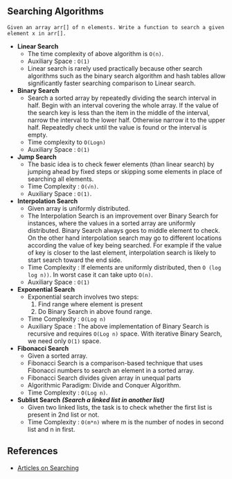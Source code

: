 ## Searching Algorithms

```
Given an array arr[] of n elements. Write a function to search a given element x in arr[].
```

- **Linear Search**
  - The time complexity of above algorithm is `O(n)`.
  - Auxiliary Space : `O(1)`
  - Linear search is rarely used practically because other search algorithms such as the binary search algorithm and hash tables allow significantly faster searching comparison to Linear search.
- **Binary Search**
  -  Search a sorted array by repeatedly dividing the search interval in half. Begin with an interval covering the whole array. If the value of the search key is less than the item in the middle of the interval, narrow the interval to the lower half. Otherwise narrow it to the upper half. Repeatedly check until the value is found or the interval is empty.
  - Time complexity to `O(Logn)`
  - Auxiliary Space : `O(1)`
- **Jump Search**
  - The basic idea is to check fewer elements (than linear search) by jumping ahead by fixed steps or skipping some elements in place of searching all elements.
  - Time Complexity : `O(√n)`.
  - Auxiliary Space : `O(1)`.
- **Interpolation Search**
  - Given array is uniformly distributed.
  - The Interpolation Search is an improvement over Binary Search for instances, where the values in a sorted array are uniformly distributed. Binary Search always goes to middle element to check. On the other hand interpolation search may go to different locations according the value of key being searched. For example if the value of key is closer to the last element, interpolation search is likely to start search toward the end side.
  - Time Complexity : If elements are uniformly distributed, then `O (log log n))`. In worst case it can take upto `O(n)`.
  - Auxiliary Space : `O(1)`
- **Exponential Search**
  - Exponential search involves two steps:  
       1. Find range where element is present
       2. Do Binary Search in above found range.
  - Time Complexity : `O(Log n)`
  - Auxiliary Space : The above implementation of Binary Search is recursive and requires `O(Log n)` space. With iterative Binary Search, we need only `O(1)` space. 
- **Fibonacci Search**
  - Given a sorted array.
  -  Fibonacci Search is a comparison-based technique that uses Fibonacci numbers to search an element in a sorted array.
  -  Fibonacci Search divides given array in unequal parts
  - Algorithmic Paradigm: Divide and Conquer Algorithm.
  - Time Complexity : `O(Log n)`.
- **Sublist Search** ***(Search a linked list in another list)***
  - Given two linked lists, the task is to check whether the first list is present in 2nd list or not.
  - Time Complexity : `O(m*n)` where m is the number of nodes in second list and n in first.

## References

- [Articles on Searching](http://www.geeksforgeeks.org/searching-algorithms)
